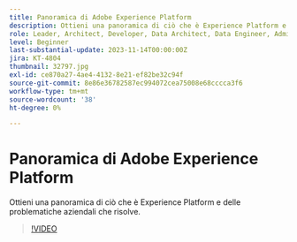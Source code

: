 ```yaml
---
title: Panoramica di Adobe Experience Platform
description: Ottieni una panoramica di ciò che è Experience Platform e delle problematiche aziendali che risolve.
role: Leader, Architect, Developer, Data Architect, Data Engineer, Admin, User
level: Beginner
last-substantial-update: 2023-11-14T00:00:00Z
jira: KT-4804
thumbnail: 32797.jpg
exl-id: ce870a27-4ae4-4132-8e21-ef82be32c94f
source-git-commit: 8e86e36782587ec994072cea75008e68cccca3f6
workflow-type: tm+mt
source-wordcount: '38'
ht-degree: 0%

---
```


# Panoramica di Adobe Experience Platform

Ottieni una panoramica di ciò che è Experience Platform e delle problematiche aziendali che risolve.

>[!VIDEO](https://video.tv.adobe.com/v/32797?learn=on)


